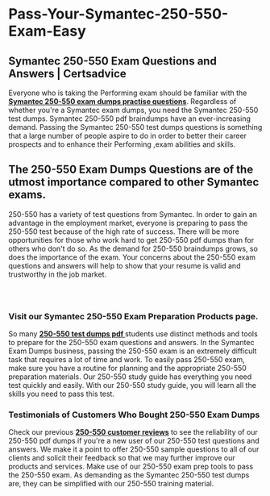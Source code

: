# Pass-Your-Symantec-250-550-Exam-Easy
<h2><strong>Symantec 250-550 Exam Questions and Answers | Certsadvice</strong></h2> <p>Everyone who is taking the Performing exam should be familiar with the <a href="http://www.certsadvice.com/symantec/250-550-practice-questions"><strong>Symantec 250-550 exam dumps practise questions</strong></a>. Regardless of whether you&#39;re a Symantec exam dumps, you need the Symantec 250-550 test dumps. Symantec 250-550 pdf braindumps have an ever-increasing demand. Passing the Symantec 250-550 test dumps questions is something that a large number of people aspire to do in order to better their career prospects and to enhance their Performing ,exam abilities and skills.</p> <h2><strong>The 250-550 Exam Dumps Questions are of the utmost importance compared to other Symantec exams.</strong></h2> <p>250-550 has a variety of test questions from Symantec. In order to gain an advantage in the employment market, everyone is preparing to pass the 250-550 test because of the high rate of success. There will be more opportunities for those who work hard to get 250-550 pdf dumps than for others who don&#39;t do so. As the demand for 250-550 braindumps grows, so does the importance of the exam. Your concerns about the 250-550 exam questions and answers will help to show that your resume is valid and trustworthy in the job market.</p> <p><a href="http://www.certsadvice.com/symantec/250-550-practice-questions" style="display: block; padding: 1em 0; text-align: center; "><img alt="" src="https://1.bp.blogspot.com/-RUOr8Wn-CRk/YUYAxC8kcHI/AAAAAAAAAnw/F7BbdI3tw8QDj5z8iX0vQAioQzKiUxduwCLcBGAsYHQ/s0/unnamed.jpg" /></a></p> <h3><strong>Visit our Symantec 250-550 Exam Preparation Products page.</strong></h3> <p>So many <a href="http://www.certsadvice.com/symantec/250-550-practice-questions"><strong>250-550 test dumps pdf </strong></a>students use distinct methods and tools to prepare for the 250-550 exam questions and answers. In the Symantec Exam Dumps business, passing the 250-550 exam is an extremely difficult task that requires a lot of time and work. To easily pass 250-550 exam, make sure you have a routine for planning and the appropriate 250-550 preparation materials. Our 250-550 study guide has everything you need test quickly and easily. With our 250-550 study guide, you will learn all the skills you need to pass this test.</p> <h3><strong>Testimonials of Customers Who Bought 250-550 Exam Dumps</strong></h3> <p>Check our previous <a href="http://www.certsadvice.com/symantec/250-550-practice-questions"><strong>250-550 customer reviews</strong></a> to see the reliability of our 250-550 pdf dumps if you&#39;re a new user of our 250-550 test questions and answers. We make it a point to offer 250-550 sample questions to all of our clients and solicit their feedback so that we may further improve our products and services. Make use of our 250-550 exam prep tools to pass the 250-550 exam. As demanding as the Symantec 250-550 test dumps are, they can be simplified with our 250-550 training material.</p>
